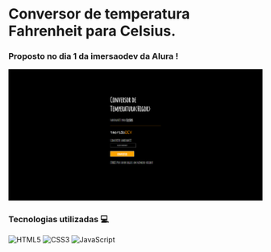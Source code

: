 # Conversor de temperatura Fahrenheit para Celsius.
### Proposto no dia 1 da imersaodev da Alura !


![Visualização do projeto](https://github.com/higor212/imersaodev_/blob/master/imersaodev.png?raw=true)

### Tecnologias utilizadas 💻

<img alt="HTML5" src="https://img.shields.io/badge/html5%20-%23E34F26.svg?&style=for-the-badge&logo=html5&logoColor=white"/>
<img alt="CSS3" src="https://img.shields.io/badge/css3%20-%231572B6.svg?&style=for-the-badge&logo=css3&logoColor=white"/>
<img alt="JavaScript" src="https://img.shields.io/badge/javascript%20-%23323330.svg?&style=for-the-badge&logo=javascript&logoColor=%23F7DF1E"/>
